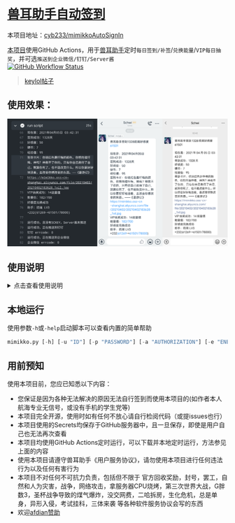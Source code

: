 # [兽耳助手自动签到](https://github.com/cyb233/mimikkoAutoSignIn)  
  
本项目地址：[cyb233/mimikkoAutoSignIn](https://github.com/cyb233/mimikkoAutoSignIn)  
  
[本项目](https://github.com/cyb233/mimikkoAutoSignIn)使用GitHub Actions，用于[兽耳助手](https://www.mimikko.cn/)定时`每日签到/补签`/`兑换能量`/`VIP每日抽奖`，并可选`推送到企业微信/钉钉/Server酱`  
[![GitHub Workflow Status](https://img.shields.io/github/workflow/status/cyb233/mimikkoAutoSignIn/CI)](https://github.com/cyb233/mimikkoAutoSignIn/actions)  
>[keylol帖子](https://keylol.com/t675496-1-1)  
## 使用效果：  
![result](/pic/result.png)  
  
## 使用说明  
<details markdown='1'><summary>点击查看使用说明</summary>  
  
> 除了本人写的以下教程，也可以去看由[@Amcc1860](https://github.com/Amcc1860)编写的[保姆级教程](https://github.com/cyb233/mimikkoAutoSignIn/issues/4)  
#### 1. 先fork[本项目](https://github.com/cyb233/mimikkoAutoSignIn)（本项目已fork人数 [![GitHub forks](https://img.shields.io/github/forks/cyb233/mimikkoAutoSignIn?style=social)](https://github.com/cyb233/mimikkoAutoSignIn)）  
> 打开[本项目](https://github.com/cyb233/mimikkoAutoSignIn)，并点击如图fork按钮  
> ![fork](/pic/fork.png)  
  
#### 2. 在设置中创建action secrets：  
  
> |secret名称|必要条件|说明|  
> |-----|-----|-----|  
> |`ID`,  `PASSWORD`|`AUTHORIZATION`不存在时|登录账号(邮箱或手机号)和登录密码(优先使用此登录方式，参见注1)|  
> |`AUTHORIZATION`|`ID`,  `PASSWORD`不存在时|验证账号用，可由抓包获取(参见注2)|  
> |`ENERGY`|非必要|ENERGY参数用于签到及兑换能量，使用的code值为助手代码，下张表是已知的code值|
> |`RESIGN`|非必要|补签最近x天，可选数字1~7|  
> |`SCKEY`|非必要|server酱推送密钥，详见步骤5|  
> |`DDTOKEN`,  `DDSECRET`|非必要|钉钉推送，钉钉机器人`token`和安全设置`加签`的`secret`，可参考步骤5微信推送及[钉钉API文档](https://developers.dingtalk.com/document/app/custom-robot-access#topic-2026027)|  
> |`wxAgentId`,  `wxSecret`,  `wxCompanyId`|非必要|企业微信推送，可参考[server酱Turbo版说明](https://sct.ftqq.com)|  
> - 注1：建议使用ID密码登录，无技术要求，但每次执行可能会将其他设备挤下线  
> - 注2：AUTHORIZATION值为抓包获取，需要会使用抓包软件，但不会影响其他设备，新的登录会使旧的AUTHORIZATION失效  
  
> |code|ServantName|  
> |-----|-----|  
> |不设/不填|缺省值：梦梦奈|  
> |`nonona`|诺诺纳|  
> |`momona`|梦梦奈|  
> |`ariana`|爱莉安娜|  
> |`miruku`|米璐库|  
> |`nemuri`|奈姆利|  
> |`ruri`|琉璃|  
> |`alpha0`|阿尔法零|  
> |`miruku2`|米露可|  
> |`ulrica`|优莉卡|  
> |`giwa`|羲和|  
> |`maya`|摩耶|  
> - 注意：本项目不会完全及时地检查code可用性，如出现新助手而本表未更新，或助手code变更，可自行抓取code值；由于随意输入错误助手code所可能导致的问题，本项目不负任何责任  
  
> 如图`setting`→`secrets`→`new repository secret`  
> ![secrets](/pic/secrets.jpg)  
  
#### 3. 在actions中开启  
> - **请勿滥用GitHub Actions！**  
> - 如图点击`I understand my workflows, go ahead and enable them`，并手动执行一次  
> ![actions](/pic/actions.jpg)  
> ![run](https://user-images.githubusercontent.com/35195193/104328725-13405200-5527-11eb-8540-c804a6d1142e.png)  
  
#### 4. 修改自动运行时间：  
> - 打开`mimikkoAutoSignIn/.github/workflows/auto_sign_in.yml`  
> - 在`第12行`修改`cron表达式`，默认北京时间每天凌晨`3:30`执行  
> - cron表达式怎么改？请去看[GitHub官方文档](https://docs.github.com/cn/actions/reference/workflow-syntax-for-github-actions#onschedule)  
  
#### 5. (可选)使用server酱推送：  
> ### 注意：  
> [升级说明](http://sc.ftqq.com/9.version)  
> [因为微信发布公告将在4月底下线模板消息，Server酱开发了以企业微信为主的多通道新版（ Turbo版 sct.ftqq.com ）。旧版将在4月后下线，请尽快完成配置的更新。](http://sc.ftqq.com/9.version)  
> [点击查看更多详情](http://sc.ftqq.com/9.version)  
>> 注：Turbo版免费用户每天可发送10条消息，且消息会被折叠  
> - 在server酱官网 [sct.ftqq.com](http://sct.ftqq.com/) 登录并复制`SCKEY`  
> - 在设置中创建名为`SCKEY`的action secrets  
> ![SCKEY](/pic/Screenshot_2021_0109_222138.png)  
</details>  
  
## 本地运行  
使用参数`-h`或`-help`启动脚本可以查看内置的简单帮助  
```python
mimikko.py [-h] [-u "ID"] [-p "PASSWORD"] [-a "AUTHORIZATION"] [-e "ENERGY"] [-r "RESIGN"] [-s "SCKEY"] [-d "DDTOKEN"] [-c "DDSECRET"] [-i "wxCompanyId"] [-x "wxSecret"] [-w "wxAgentId"]
```
  
## 用前预知  
使用本项目前，您应已知悉以下内容：  
- 您保证是因为各种无法解决的原因无法自行签到而使用本项目的(如作者本人航海专业无信号，或没有手机的学生党等)  
- 本项目完全开源，使用时如有任何不放心请自行检阅代码（或提issues也行）  
- 本项目使用的Secrets均保存于GitHub服务器中，且一旦保存，即使是用户自己也无法再次查看  
- 本项目均使用GitHub Actions定时运行，可以下载并本地定时运行，方法参见上面的内容  
- 使用本项目请遵守兽耳助手《用户服务协议》，请勿使用本项目进行任何违法行为以及任何有害行为  
- 本项目不对任何不可抗力负责，包括但不限于 官方回收奖励，封号，罢工，自然和人为灾害，战争，网络攻击，拿服务器CPU烧烤，第三次世界大战，G胖数3，圣杯战争导致的煤气爆炸，没交网费，二哈拆房，生化危机，总是单身，异形入侵，考试挂科，三体来袭 等各种软件服务协议会写的东西  
- 欢迎[afdian赞助](https://afdian.net/@Schwi)  
